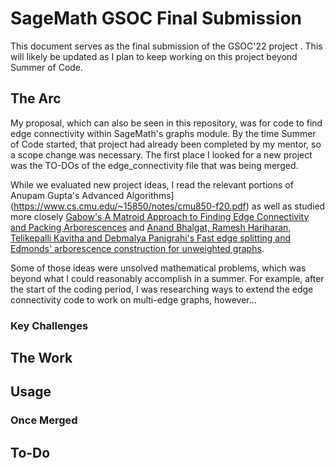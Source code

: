 # SageMath GSOC Final Submission

This document serves as the final submission of the GSOC'22 project <PROJECT TITLE>. This will likely be updated as I plan to keep working on this project beyond Summer of Code.

## The Arc

My proposal, which can also be seen in this repository, was for code to find edge connectivity within SageMath's graphs module. By the time Summer of Code started, that project had already been completed by my mentor, so a scope change was necessary. The first place I looked for a new project was the TO-DOs of the edge_connectivity file that was being merged. 

While we evaluated new project ideas, I read the relevant portions of Anupam Gupta's Advanced Algorithms](https://www.cs.cmu.edu/~15850/notes/cmu850-f20.pdf) as well as studied more closely [Gabow's A Matroid Approach to Finding Edge Connectivity and Packing Arborescences](https://doi.org/10.1006/jcss.1995.1022) and [Anand Bhalgat, Ramesh Hariharan, Telikepalli Kavitha and Debmalya Panigrahi's Fast edge splitting and Edmonds' arborescence construction for unweighted graphs](https://users.cs.duke.edu/~debmalya/papers/soda08-splitting.pdf).

Some of those ideas were unsolved mathematical problems, which was beyond what I could reasonably accomplish in a summer. For example, after the start of the coding period, I was researching ways to extend the edge connectivity code to work on multi-edge graphs, however...

### Key Challenges


## The Work


## Usage


### Once Merged


## To-Do

